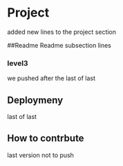 # Project
added new lines to the project section

##Readme
Readme subsection lines
### level3
we pushed after the last of last
## Deploymeny
last of last
## How to contrbute
last version not to push

